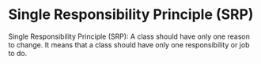 # Single Responsibility Principle (SRP)
Single Responsibility Principle (SRP): A class should have only one reason to change. It means that a class should have only one responsibility or job to do.
